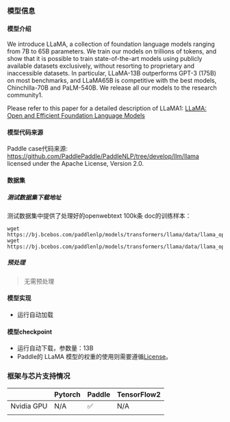 ### 模型信息
#### 模型介绍
We introduce LLaMA, a collection of foundation language models ranging from 7B to 65B parameters. We train our models on trillions of tokens, and show that it is possible to train state-of-the-art models using publicly available datasets exclusively, without resorting to proprietary and inaccessible datasets. In particular, LLaMA-13B outperforms GPT-3 (175B) on most benchmarks, and LLaMA65B is competitive with the best models, Chinchilla-70B and PaLM-540B. We release all our models to the research community1.

Please refer to this paper for a detailed description of LLaMA1: 
[LLaMA: Open and Efficient Foundation Language Models](https://arxiv.org/abs/2302.13971) 

#### 模型代码来源
Paddle case代码来源:
https://github.com/PaddlePaddle/PaddleNLP/tree/develop/llm/llama licensed under the Apache License, Version 2.0.


#### 数据集
##### 测试数据集下载地址
测试数据集中提供了处理好的openwebtext 100k条 doc的训练样本：
```
wget https://bj.bcebos.com/paddlenlp/models/transformers/llama/data/llama_openwebtext_100k_ids.npy
wget https://bj.bcebos.com/paddlenlp/models/transformers/llama/data/llama_openwebtext_100k_idx.npz
```

##### 预处理
> 无需预处理 

#### 模型实现
* 运行自动加载

#### 模型checkpoint
* 运行自动下载，参数量：13B
* Paddle的 LLaMA 模型的权重的使用则需要遵循[License](../../paddlenlp/transformers/llama/LICENSE)。

### 框架与芯片支持情况
|     | Pytorch  |Paddle|TensorFlow2|
|  ----  | ----  |  ----  | ----  |
| Nvidia GPU |N/A  |✅  |N/A|
|    |   |    |   |
